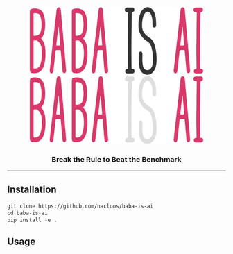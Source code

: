 <div align="center">

<img src="static\logo.png#gh-light-mode-only" width="400">
<img src="static\logo_dark.png#gh-dark-mode-only" width="400">

<h3>Break the Rule to Beat the Benchmark</h3>
  
 ---
</div>

## Installation
```
git clone https://github.com/nacloos/baba-is-ai
cd baba-is-ai
pip install -e .
```


## Usage
